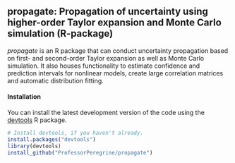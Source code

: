 ## propagate: Propagation of uncertainty using higher-order Taylor expansion and Monte Carlo simulation (R-package)

*propagate* is an R package that can conduct uncertainty propagation based on first- and second-order Taylor expansion as well as Monte Carlo simulation. It also houses functionality to estimate confidence and prediction intervals for nonlinear models, create large correlation matrices and automatic distribution fitting.

#### Installation
You can install the latest development version of the code using the [devtools](https://cran.r-project.org/package=devtools) R package.

```R
# Install devtools, if you haven't already.
install.packages("devtools")
library(devtools)
install_github("ProfessorPeregrine/propagate")
```
